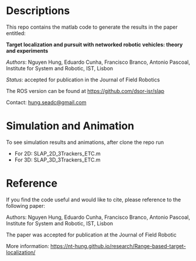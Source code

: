 # Descriptions 
This repo contains the matlab code to generate the results in the paper entitled:

**Target localization and pursuit with networked robotic vehicles: theory and experiments**

*Authors*: Nguyen Hung, Eduardo Cunha, Francisco Branco, Antonio Pascoal, Institute for System and Robotic, IST, Lisbon

*Status*: accepted for publication in the Journal of Field Robotics 

The ROS version can be found at https://github.com/dsor-isr/slap

Contact: hung.seadc@gmail.com

# Simulation and Animation
To see simulation results and animations, after clone the repo run 

- For 2D: SLAP_2D_3Trackers_ETC.m
- For 3D: SLAP_3D_3Trackers_ETC.m

# Reference
If you find the code useful and would like to cite, please reference to the following paper:

Authors: Nguyen Hung, Eduardo Cunha, Francisco Branco, Antonio Pascoal, Institute for System and Robotic, IST, Lisbon

The paper was accepted for publication at the Journal of Field Robotic 

More information:
https://nt-hung.github.io/research/Range-based-target-localization/
